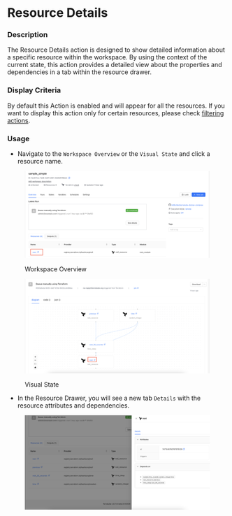 # Resource Details

### Description

The Resource Details action is designed to show detailed information about a specific resource within the workspace. By using the context of the current state, this action provides a detailed view about the properties and dependencies in a tab within the resource drawer.

### Display Criteria

By default this Action is enabled and will appear for all the resources. If you want to display this action only for certain resources, please check [filtering actions](../developing-actions/filtering-actions.md).

### Usage

* Navigate to the `Workspace Overview` or the `Visual State` and click a resource name.&#x20;

<figure><img src="../../../../.gitbook/assets/image (3).png" alt=""><figcaption><p>Workspace Overview</p></figcaption></figure>

<figure><img src="../../../../.gitbook/assets/image (1) (1).png" alt=""><figcaption><p>Visual State</p></figcaption></figure>

* In the Resource Drawer, you will see a new tab `Details` with the resource attributes and dependencies.

<figure><img src="../../../../.gitbook/assets/image (4).png" alt=""><figcaption></figcaption></figure>
